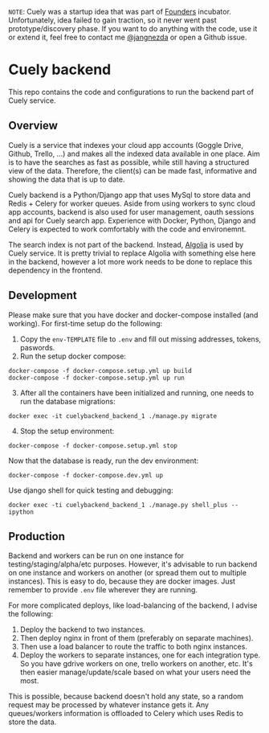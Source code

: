 `NOTE`: Cuely was a startup idea that was part of [Founders](https://founders.as) incubator. Unfortunately, idea failed to gain traction, so it never went
past prototype/discovery phase. If you want to do anything with the code, use it or extend it, feel free to contact me [@jangnezda](https://twitter.com/@jangnezda) or open a Github issue.

# Cuely backend
This repo contains the code and configurations to run the backend part of Cuely service.

## Overview
Cuely is a service that indexes your cloud app accounts (Goggle Drive, Github, Trello, ...) and makes all the indexed data available in one place.
Aim is to have the searches as fast as possible, while still having a structured view of the data. Therefore, the client(s) can be made fast,
informative and showing the data that is up to date.

Cuely backend is a Python/Django app that uses MySql to store data and Redis + Celery for worker queues. Aside from using workers to sync cloud app
accounts, backend is also used for user management, oauth sessions and api for Cuely search app. Experience with Docker, Python, Django and Celery is expected
to work comfortably with the code and environemnt.

The search index is not part of the backend. Instead, [Algolia](https://www.algolia.com) is used by Cuely service. It is pretty trivial to replace Algolia
with something else here in the backend, however a lot more work needs to be done to replace this dependency in the frontend.

## Development
Please make sure that you have docker and docker-compose installed (and working). For first-time setup do the following:

1. Copy the `env-TEMPLATE` file to `.env` and fill out missing addresses, tokens, paswords.
2. Run the setup docker compose:
```
docker-compose -f docker-compose.setup.yml up build
docker-compose -f docker-compose.setup.yml up run
```
3. After all the containers have been initialized and running, one needs to run the database migrations:
```
docker exec -it cuelybackend_backend_1 ./manage.py migrate
```
4. Stop the setup environment:
```
docker-compose -f docker-compose.setup.yml stop
```

Now that the database is ready, run the dev environment:
```
docker-compose -f docker-compose.dev.yml up
```

Use django shell for quick testing and debugging:
```
docker exec -ti cuelybackend_backend_1 ./manage.py shell_plus --ipython
```

## Production
Backend and workers can be run on one instance for testing/staging/alpha/etc purposes. However, it's advisable to run backend on one instance and workers on another (or spread them out to multiple instances). This is easy to do, because they are docker images. Just remember to provide `.env` file wherever they are running.

For more complicated deploys, like load-balancing of the backend, I advise the following:
1. Deploy the backend to two instances.
2. Then deploy nginx in front of them (preferably on separate machines).
3. Then use a load balancer to route the traffic to both nginx instances.
4. Deploy the workers to separate instances, one for each integration type. So you have gdrive workers on one, trello workers on another, etc. It's then easier manage/update/scale based on what your users need the most.

This is possible, because backend doesn't hold any state, so a random request may be processed by whatever instance gets it. Any queues/workers information is offloaded to Celery which uses Redis to store the data. 
